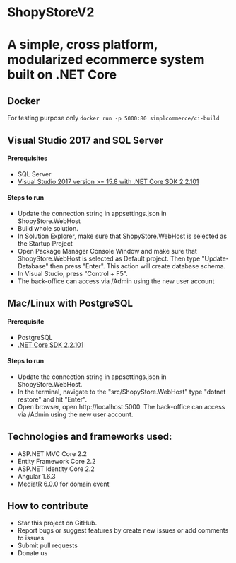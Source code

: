 # ShopyStoreV2


# A simple, cross platform, modularized ecommerce system built on .NET Core 



## Docker

For testing purpose only `docker run -p 5000:80 simplcommerce/ci-build`



## Visual Studio 2017 and SQL Server

#### Prerequisites

- SQL Server
- [Visual Studio 2017 version >= 15.8 with .NET Core SDK 2.2.101](https://www.microsoft.com/net/download/all)

#### Steps to run

- Update the connection string in appsettings.json in ShopyStore.WebHost
- Build whole solution.
- In Solution Explorer, make sure that ShopyStore.WebHost is selected as the Startup Project
- Open Package Manager Console Window and make sure that ShopyStore.WebHost is selected as Default project. Then type "Update-Database" then press "Enter". This action will create database schema.
- In Visual Studio, press "Control + F5".
- The back-office can access via /Admin using the new user account

## Mac/Linux with PostgreSQL

#### Prerequisite

- PostgreSQL
- [.NET Core SDK 2.2.101](https://www.microsoft.com/net/download/all)

#### Steps to run

- Update the connection string in appsettings.json in ShopyStore.WebHost.
- In the terminal, navigate to the "src/ShopyStore.WebHost" type "dotnet restore" and hit "Enter".
- Open browser, open http://localhost:5000. The back-office can access via /Admin using the new user account.

## Technologies and frameworks used:

- ASP.NET MVC Core 2.2
- Entity Framework Core 2.2
- ASP.NET Identity Core 2.2
- Angular 1.6.3
- MediatR 6.0.0 for domain event



## How to contribute

- Star this project on GitHub.
- Report bugs or suggest features by create new issues or add comments to issues
- Submit pull requests
- Donate us


